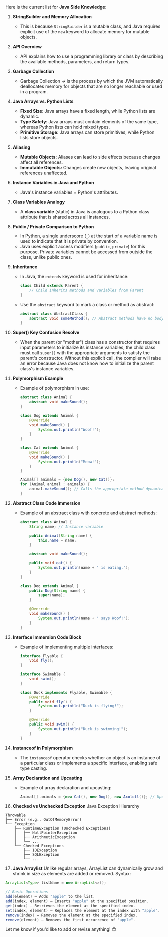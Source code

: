 Here is the current list for **Java Side Knowledge**:

1. **StringBuilder and Memory Allocation**  
   - This is because `StringBuilder` is a mutable class, and Java requires explicit use of the `new` keyword to allocate memory for mutable objects.

2. **API Overview**  
   - API explains how to use a programming library or class by describing the available methods, parameters, and return types.

3. **Garbage Collection**  
   - Garbage Collection -> is the process by which the JVM automatically deallocates memory for objects that are no longer reachable or used in a program.

4. **Java Arrays vs. Python Lists**  
   - **Fixed Size**: Java arrays have a fixed length, while Python lists are dynamic.  
   - **Type Safety**: Java arrays must contain elements of the same type, whereas Python lists can hold mixed types.  
   - **Primitive Storage**: Java arrays can store primitives, while Python lists store objects.

5. **Aliasing**  
   - **Mutable Objects:** Aliases can lead to side effects because changes affect all references.  
   - **Immutable Objects:** Changes create new objects, leaving original references unaffected.

6. **Instance Variables in Java and Python**  
   - Java's instance variables = Python's attributes.

7. **Class Variables Analogy**  
   - A **class variable** (static) in Java is analogous to a Python class attribute that is shared across all instances.

8. **Public / Private Comparison to Python**  
   - In Python, a single underscore (`_`) at the start of a variable name is used to indicate that it is private by convention.  
   - Java uses explicit access modifiers (`public`, `private`) for this purpose. Private variables cannot be accessed from outside the class, unlike public ones.

9. **Inheritance**  
   - In Java, the `extends` keyword is used for inheritance:  
     ```java
     class Child extends Parent {
         // Child inherits methods and variables from Parent
     }
     ```  
   - Use the `abstract` keyword to mark a class or method as abstract:  
     ```java
     abstract class AbstractClass {
         abstract void someMethod(); // Abstract methods have no body
     }
     ```

10. **Super() Key Confusion Resolve**  
    - When the parent (or "mother") class has a constructor that requires input parameters to initialize its instance variables, the child class must call `super()` with the appropriate arguments to satisfy the parent's constructor. Without this explicit call, the compiler will raise an error because Java does not know how to initialize the parent class's instance variables.

11. **Polymorphism Example**  
    - Example of polymorphism in use:  
      ```java
      abstract class Animal {
          abstract void makeSound();
      }

      class Dog extends Animal {
          @Override
          void makeSound() {
              System.out.println("Woof!");
          }
      }

      class Cat extends Animal {
          @Override
          void makeSound() {
              System.out.println("Meow!");
          }
      }

      Animal[] animals = {new Dog(), new Cat()};
      for (Animal animal : animals) {
          animal.makeSound(); // Calls the appropriate method dynamically
      }
      ```

12. **Abstract Class Code Immersion**  
    - Example of an abstract class with concrete and abstract methods:  
      ```java
      abstract class Animal {
          String name; // Instance variable

          public Animal(String name) {
              this.name = name;
          }

          abstract void makeSound();

          public void eat() {
              System.out.println(name + " is eating.");
          }
      }

      class Dog extends Animal {
          public Dog(String name) {
              super(name);
          }

          @Override
          void makeSound() {
              System.out.println(name + " says Woof!");
          }
      }
      ```

13. **Interface Immersion Code Block**  
    - Example of implementing multiple interfaces:  
      ```java
      interface Flyable {
          void fly();
      }

      interface Swimable {
          void swim();
      }

      class Duck implements Flyable, Swimable {
          @Override
          public void fly() {
              System.out.println("Duck is flying!");
          }

          @Override
          public void swim() {
              System.out.println("Duck is swimming!");
          }
      }
      ```

14. **Instanceof in Polymorphism**  
    - The `instanceof` operator checks whether an object is an instance of a particular class or implements a specific interface, enabling safe type casting.

15. **Array Declaration and Upcasting**  
    - Example of array declaration and upcasting:  
      ```java
      Animal[] animals = {new Cat(), new Dog(), new Axolotl()}; // Upcasting here
      ```
16. **Checked vs Unchecked Exception**
   Java Exception Hierarchy
   ```plaintext
   Throwable
   ├── Error (e.g., OutOfMemoryError)
   └── Exception
       ├── RuntimeException (Unchecked Exceptions)
       │   ├── NullPointerException
       │   ├── ArithmeticException
       │   └── ...
       └── Checked Exceptions
           ├── IOException
           ├── SQLException
           └── ...
   ```
17. **Java Arraylist**
   Unlike regular arrays, ArrayList can dynamically grow and shrink in size as elements are added or removed.
   Syntax:
   ```java
   ArrayList<Type> listName = new ArrayList<>();
   
   // Basic Operations
   add(element) – Adds "apple" to the list.
   add(index, element) – Inserts "apple" at the specified position.
   get(index) – Retrieves the element at the specified index.
   set(index, element) – Replaces the element at the index with "apple".
   remove(index) – Removes the element at the specified index.
   remove(element) – Removes the first occurrence of "apple".
   ```

Let me know if you'd like to add or revise anything! 😊
